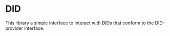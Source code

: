 # DID

This library a simple interface to interact with DIDs that conform to the DID-provider interface.

